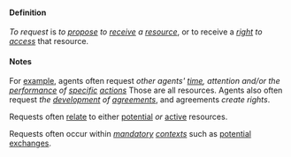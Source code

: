 #### Definition

*To request* is *to [propose](https://github.com/gcassel/Modular-Organization-Terminology/blob/master/terms/propose.md) to [receive](https://github.com/gcassel/Modular-Organization-Terminology/blob/master/terms/receive.md) a [resource](https://github.com/gcassel/Modular-Organization-Terminology/blob/master/terms/resource.md)*, or to receive a *[right](https://github.com/gcassel/Modular-Organization-Terminology/blob/master/terms/right.md) to [access](https://github.com/gcassel/Modular-Organization-Terminology/blob/master/terms/access.md)* that resource.

#### Notes

For [example](https://github.com/gcassel/Modular-Organization-Terminology/blob/master/terms/example.md), agents often request *other agents' [time](https://github.com/gcassel/Modular-Organization-Terminology/blob/master/terms/time.md), attention and/or the [performance](https://github.com/gcassel/Modular-Organization-Terminology/blob/master/terms/perform.md) of [specific](https://github.com/gcassel/Modular-Organization-Terminology/blob/master/terms/specific.md) [actions](https://github.com/gcassel/Modular-Organization-Terminology/blob/master/terms/action.md)*  Those are all resources.  Agents also often request *the [development](https://github.com/gcassel/Modular-Organization-Terminology/blob/master/terms/develop.md) of [agreements](https://github.com/gcassel/Modular-Organization-Terminology/blob/master/terms/agree.md)*, and agreements *create rights*.

Requests often [relate](https://github.com/gcassel/Modular-Organization-Terminology/blob/master/terms/relate.md) to either [potential](https://github.com/gcassel/Modular-Organization-Terminology/blob/master/terms/potential.md) *or* [active](https://github.com/gcassel/Modular-Organization-Terminology/blob/master/terms/active.md) resources.

Requests often occur within *[mandatory](https://github.com/gcassel/Modular-Organization-Terminology/blob/master/terms/require.md) [contexts](https://github.com/gcassel/Modular-Organization-Terminology/blob/master/terms/context.md)* such as [potential](https://github.com/gcassel/Modular-Organization-Terminology/blob/master/terms/potential.md) [exchanges](https://github.com/gcassel/Modular-Organization-Terminology/blob/master/terms/exchange.md).
